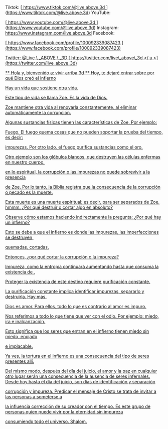 Tiktok:
[<u> https://www.tiktok.com/@live.above.3d </u>] (https://www.tiktok.com/@live.above.3d)   YouTube:

[<u> https://www.youtube.com/@live.above.3d </u>] (https://www.youtube.com/@live.above.3d)   Instagram: <https://www.instagram.com/live.above.3d>
Facebook:

[<u> https://www.facebook.com/profile/100092339087423 </US> ] (https://www.facebook.com/profile/100092339087423)

Twitter: @Live \ _ABOVE \ _3D
[<U> https://twitter.com/live\_above\_3d </ u >] (https://twitter.com/live_above_3d)

** Hola y, bienvenido a: vivir arriba 3d **
Hoy, te dejaré entrar sobre por qué Dios creó el infierno

Hay un vida que sostiene otra vida.

Este tipo de vida se llama Zoe. Es la vida de Dios.

Zoe mantiene otra vida al renovarla constantemente, al eliminar automáticamente la corrupción.

Algunas sustancias físicas tienen las características de Zoe. Por ejemplo:

Fuego.
El fuego quema cosas que no pueden soportar la prueba del tiempo, es decir:

impurezas.
Por otro lado, el fuego purifica sustancias como el oro.

Otro ejemplo son los glóbulos blancos, que destruyen las células enfermas en
nuestro cuerpo.

en lo espiritual, la corrupción o las impurezas no puede sobrevivir a la presencia

de Zoe. Por lo tanto, la Biblia registra que la consecuencia de la corrupción o
pecado es la muerte.

Esta muerte es una muerte espiritual; es decir, para ser separados de Zoe.
hmmm.
¿Por qué destruir o cortar algo en absoluto?

Observe cómo estamos haciendo indirectamente la pregunta: ¿Por qué hay un infierno?

Esto se debe a que el infierno es donde las impurezas, las imperfecciones se destruyen,

quemadas, cortadas.

Entonces, ¿por qué cortar la corrupción o la impureza?

Impureza, como la entropía continuará aumentando hasta que consuma la existencia de
.

Proteger la existencia de este destino requiere purificación constante.

La purificación constante implica identificar impurezas, separarlo y destruirla.
Hay más.

Dios es amor. Para ellos, todo lo que es contrario al amor es impuro.

Nos referimos a todo lo que tiene que ver con el odio. Por ejemplo: miedo, ira
e inalcanzación.

Esto significa que los seres que entran en el infierno tienen miedo sin miedo, enojado

e implacable.

Ya ves, la tortura en el infierno es una consecuencia del tipo de seres
presentes allí.

Del mismo modo, después del día del juicio, el amor y la paz en cualquier otro lugar serán una consecuencia de la ausencia de seres infernales.
Desde hoy hasta el día del juicio, son días de identificación y separación

corrupción y impureza.
Predicar el mensaje de Cristo se trata de invitar a las personas a someterse a

la influencia corrección de su creador con el tiempo.
Es este grupo de personas quien puede vivir por la eternidad sin impureza

consumiendo todo el universo.
Shalom.


